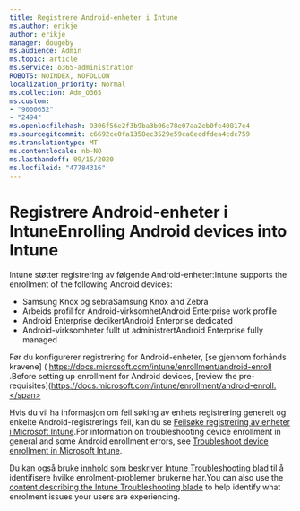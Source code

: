 ```yaml
---
title: Registrere Android-enheter i Intune
ms.author: erikje
author: erikje
manager: dougeby
ms.audience: Admin
ms.topic: article
ms.service: o365-administration
ROBOTS: NOINDEX, NOFOLLOW
localization_priority: Normal
ms.collection: Adm_O365
ms.custom:
- "9000652"
- "2494"
ms.openlocfilehash: 9306f56e2f3b9ba3b06e78e07aa2eb0fe40817e4
ms.sourcegitcommit: c6692ce0fa1358ec3529e59ca0ecdfdea4cdc759
ms.translationtype: MT
ms.contentlocale: nb-NO
ms.lasthandoff: 09/15/2020
ms.locfileid: "47784316"
---
```

# <a name="enrolling-android-devices-into-intune"></a><span data-ttu-id="6ef5f-102">Registrere Android-enheter i Intune</span><span class="sxs-lookup"><span data-stu-id="6ef5f-102">Enrolling Android devices into Intune</span></span>

<span data-ttu-id="6ef5f-103">Intune støtter registrering av følgende Android-enheter:</span><span class="sxs-lookup"><span data-stu-id="6ef5f-103">Intune supports the enrollment of the following Android devices:</span></span>
- <span data-ttu-id="6ef5f-104">Samsung Knox og sebra</span><span class="sxs-lookup"><span data-stu-id="6ef5f-104">Samsung Knox and Zebra</span></span>
- <span data-ttu-id="6ef5f-105">Arbeids profil for Android-virksomhet</span><span class="sxs-lookup"><span data-stu-id="6ef5f-105">Android Enterprise work profile</span></span>
- <span data-ttu-id="6ef5f-106">Android Enterprise dedikert</span><span class="sxs-lookup"><span data-stu-id="6ef5f-106">Android Enterprise dedicated</span></span>
- <span data-ttu-id="6ef5f-107">Android-virksomheter fullt ut administrert</span><span class="sxs-lookup"><span data-stu-id="6ef5f-107">Android Enterprise fully managed</span></span>

<span data-ttu-id="6ef5f-108">Før du konfigurerer registrering for Android-enheter, [se gjennom forhånds kravene] ( https://docs.microsoft.com/intune/enrollment/android-enroll .</span><span class="sxs-lookup"><span data-stu-id="6ef5f-108">Before setting up enrollment for Android devices, [review the pre-requisites](https://docs.microsoft.com/intune/enrollment/android-enroll.</span></span>

<span data-ttu-id="6ef5f-109">Hvis du vil ha informasjon om feil søking av enhets registrering generelt og enkelte Android-registrerings feil, kan du se [Feilsøke registrering av enheter i Microsoft Intune](https://docs.microsoft.com/intune/enrollment/troubleshoot-device-enrollment-in-intune).</span><span class="sxs-lookup"><span data-stu-id="6ef5f-109">For information on troubleshooting device enrollment in general and some Android enrollment errors,  see [Troubleshoot device enrollment in Microsoft Intune](https://docs.microsoft.com/intune/enrollment/troubleshoot-device-enrollment-in-intune).</span></span>

<span data-ttu-id="6ef5f-110">Du kan også bruke [innhold som beskriver Intune Troubleshooting blad](https://docs.microsoft.com/intune/fundamentals/help-desk-operators) til å identifisere hvilke enrolment-problemer brukerne har.</span><span class="sxs-lookup"><span data-stu-id="6ef5f-110">You can also use the [content describing the Intune Troubleshooting blade](https://docs.microsoft.com/intune/fundamentals/help-desk-operators) to help identify what enrolment issues your users are experiencing.</span></span>





